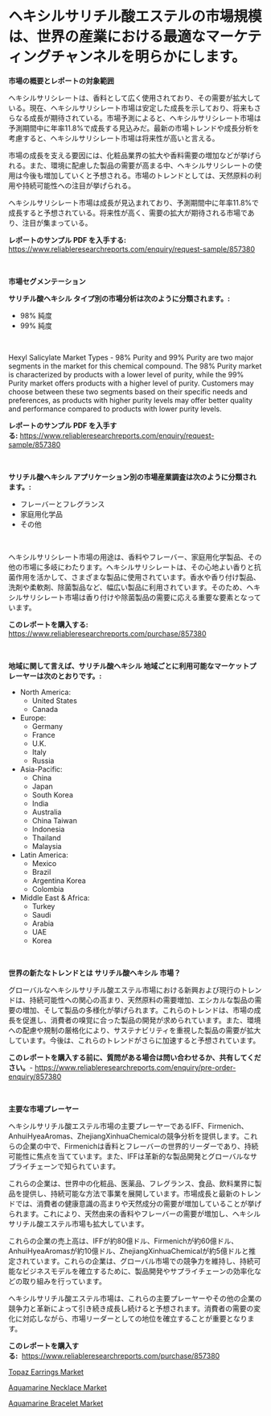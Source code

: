 <p><h1>ヘキシルサリチル酸エステルの市場規模は、世界の産業における最適なマーケティングチャンネルを明らかにします。</h1></p><p><strong>市場の概要とレポートの対象範囲</strong></p>
<p><p>ヘキシルサリシレートは、香料として広く使用されており、その需要が拡大している。現在、ヘキシルサリシレート市場は安定した成長を示しており、将来もさらなる成長が期待されている。市場予測によると、ヘキシルサリシレート市場は予測期間中に年率11.8%で成長する見込みだ。最新の市場トレンドや成長分析を考慮すると、ヘキシルサリシレート市場は将来性が高いと言える。</p><p>市場の成長を支える要因には、化粧品業界の拡大や香料需要の増加などが挙げられる。また、環境に配慮した製品の需要が高まる中、ヘキシルサリシレートの使用は今後も増加していくと予想される。市場のトレンドとしては、天然原料の利用や持続可能性への注目が挙げられる。</p><p>ヘキシルサリシレート市場は成長が見込まれており、予測期間中に年率11.8%で成長すると予想されている。将来性が高く、需要の拡大が期待される市場であり、注目が集まっている。</p></p>
<p><strong>レポートのサンプル PDF を入手する:</strong> <a href="https://www.reliableresearchreports.com/enquiry/request-sample/857380">https://www.reliableresearchreports.com/enquiry/request-sample/857380</a></p>
<p>&nbsp;</p>
<p><strong>市場セグメンテーション</strong></p>
<p><strong>サリチル酸ヘキシル タイプ別の市場分析は次のように分類されます。:</strong></p>
<p><ul><li>98% 純度</li><li>99% 純度</li></ul></p>
<p>&nbsp;</p>
<p><p>Hexyl Salicylate Market Types - 98% Purity and 99% Purity are two major segments in the market for this chemical compound. The 98% Purity market is characterized by products with a lower level of purity, while the 99% Purity market offers products with a higher level of purity. Customers may choose between these two segments based on their specific needs and preferences, as products with higher purity levels may offer better quality and performance compared to products with lower purity levels.</p></p>
<p><strong>レポートのサンプル PDF を入手する:</strong>&nbsp;<a href="https://www.reliableresearchreports.com/enquiry/request-sample/857380">https://www.reliableresearchreports.com/enquiry/request-sample/857380</a></p>
<p>&nbsp;</p>
<p><strong> サリチル酸ヘキシル アプリケーション別の市場産業調査は次のように分類されます。:</strong></p>
<p><ul><li>フレーバーとフレグランス</li><li>家庭用化学品</li><li>その他</li></ul></p>
<p>&nbsp;</p>
<p><p>ヘキシルサリシレート市場の用途は、香料やフレーバー、家庭用化学製品、その他の市場に多岐にわたります。ヘキシルサリシレートは、その心地よい香りと抗菌作用を活かして、さまざまな製品に使用されています。香水や香り付け製品、洗剤や柔軟剤、除菌製品など、幅広い製品に利用されています。そのため、ヘキシルサリシレート市場は香り付けや除菌製品の需要に応える重要な要素となっています。</p></p>
<p><strong>このレポートを購入する:</strong>&nbsp; <a href="https://www.reliableresearchreports.com/purchase/857380">https://www.reliableresearchreports.com/purchase/857380</a></p>
<p>&nbsp;</p>
<p><strong>地域に関して言えば、サリチル酸ヘキシル 地域ごとに利用可能なマーケットプレーヤーは次のとおりです。:</strong></p>
<p><ul>
    <li>
        North America:
        <ul>
            <li>United States</li>
            <li>Canada</li>
        </ul>
    </li>
    <li>
        Europe:
        <ul>
            <li>Germany</li>
            <li>France</li>
            <li>U.K.</li>
            <li>Italy</li>
            <li>Russia</li>
        </ul>
    </li>
    <li>
        Asia-Pacific:
        <ul>
            <li>China</li>
            <li>Japan</li>
            <li>South Korea</li>
            <li>India</li>
            <li>Australia</li>
            <li>China Taiwan</li>
            <li>Indonesia</li>
            <li>Thailand</li>
            <li>Malaysia</li>
        </ul>
    </li>
    <li>
        Latin America:
        <ul>
            <li>Mexico</li>
            <li>Brazil</li>
            <li>Argentina Korea</li>
            <li>Colombia</li>
        </ul>
    </li>
    <li>
        Middle East & Africa:
        <ul>
            <li>Turkey</li>
            <li>Saudi</li>
            <li>Arabia</li>
            <li>UAE</li>
            <li>Korea</li>
        </ul>
    </li>
    </ul></p>
<p>&nbsp;</p>
<p><strong>世界の新たなトレンドとは サリチル酸ヘキシル 市場？</strong></p>
<p><p>グローバルなヘキシルサリチル酸エステル市場における新興および現行のトレンドは、持続可能性への関心の高まり、天然原料の需要増加、エシカルな製品の需要の増加、そして製品の多様化が挙げられます。これらのトレンドは、市場の成長を促進し、消費者の嗅覚に合った製品の開発が求められています。また、環境への配慮や規制の厳格化により、サステナビリティを重視した製品の需要が拡大しています。今後は、これらのトレンドがさらに加速すると予想されています。</p></p>
<p><strong>このレポートを購入する前に、質問がある場合は問い合わせるか、共有してください。</strong>- <a href="https://www.reliableresearchreports.com/enquiry/pre-order-enquiry/857380">https://www.reliableresearchreports.com/enquiry/pre-order-enquiry/857380</a></p>
<p>&nbsp;</p>
<p><strong>主要な市場プレーヤー</strong></p>
<p><p>ヘキシルサリチル酸エステル市場の主要プレーヤーであるIFF、Firmenich、AnhuiHyeaAromas、ZhejiangXinhuaChemicalの競争分析を提供します。これらの企業の中で、Firmenichは香料とフレーバーの世界的リーダーであり、持続可能性に焦点を当てています。また、IFFは革新的な製品開発とグローバルなサプライチェーンで知られています。</p><p>これらの企業は、世界中の化粧品、医薬品、フレグランス、食品、飲料業界に製品を提供し、持続可能な方法で事業を展開しています。市場成長と最新のトレンドでは、消費者の健康意識の高まりや天然成分の需要が増加していることが挙げられます。これにより、天然由来の香料やフレーバーの需要が増加し、ヘキシルサリチル酸エステル市場も拡大しています。</p><p>これらの企業の売上高は、IFFが約80億ドル、Firmenichが約60億ドル、AnhuiHyeaAromasが約10億ドル、ZhejiangXinhuaChemicalが約5億ドルと推定されています。これらの企業は、グローバル市場での競争力を維持し、持続可能なビジネスモデルを確立するために、製品開発やサプライチェーンの効率化などの取り組みを行っています。</p><p>ヘキシルサリチル酸エステル市場は、これらの主要プレーヤーやその他の企業の競争力と革新によって引き続き成長し続けると予想されます。消費者の需要の変化に対応しながら、市場リーダーとしての地位を確立することが重要となります。</p></p>
<p><strong>このレポートを購入する:</strong>&nbsp;&nbsp;<a href="https://www.reliableresearchreports.com/purchase/857380">https://www.reliableresearchreports.com/purchase/857380</a></p>
<p><p><a href="https://github.com/markusgodoy/Market-Research-Report-List-2/blob/main/topaz-earrings-market.md">Topaz Earrings Market</a></p><p><a href="https://github.com/pgtimber/Market-Research-Report-List-1/blob/main/aquamarine-necklace-market.md">Aquamarine Necklace Market</a></p><p><a href="https://github.com/arionmp/Market-Research-Report-List-2/blob/main/aquamarine-bracelet-market.md">Aquamarine Bracelet Market</a></p></p>